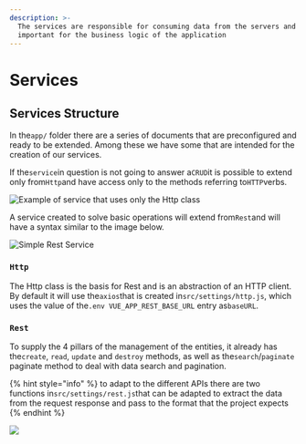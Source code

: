 ```yaml
---
description: >-
  The services are responsible for consuming data from the servers and are very
  important for the business logic of the application
---
```


# Services

## Services Structure

In the`app/` folder there are a series of documents that are preconfigured and ready to be extended. Among these we have some that are intended for the creation of our services.

If the`service`in question is not going to answer a`CRUD`it is possible to extend only from`Http`and have access only to the methods referring to`HTTP`verbs.

![Example of service that uses only the Http class](../.gitbook/assets/image-35.png)

A service created to solve basic operations will extend from`Rest`and will have a syntax similar to the image below.

![Simple Rest Service](https://github.com/3kynox/skeleton-quasar-docs/tree/b95af65d3ee68bdf34af9b56bfe9778fe205da07/.gitbook/assets/image%20%2844%29.png)

### `Http`

The Http class is the basis for Rest and is an abstraction of an HTTP client. By default it will use the`axios`that is created in`src/settings/http.js`, which uses the value of the`.env VUE_APP_REST_BASE_URL` entry as`baseURL`.

### `Rest`

To supply the 4 pillars of the management of the entities, it already has the`create`, `read`, `update` and `destroy` methods, as well as the`search`/`paginate` paginate method to deal with data search and pagination.

{% hint style="info" %}
to adapt to the different APIs there are two functions in`src/settings/rest.js`that can be adapted to extract the data from the request response and pass to the format that the project expects
{% endhint %}

![](../.gitbook/assets/image-18.png)

